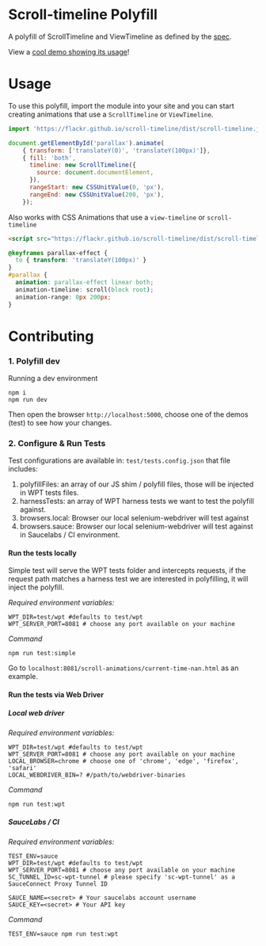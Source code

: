 # Scroll-timeline Polyfill

A polyfill of ScrollTimeline and ViewTimeline as defined by the [spec](https://drafts.csswg.org/scroll-animations-1/).

View a [cool demo showing its usage](https://flackr.github.io/scroll-timeline/demo/parallax/)!

# Usage

To use this polyfill, import the module into your site and you can start creating animations that use a `ScrollTimeline` or `ViewTimeline`.

```js
import 'https://flackr.github.io/scroll-timeline/dist/scroll-timeline.js';

document.getElementById('parallax').animate(
    { transform: ['translateY(0)', 'translateY(100px)']},
    { fill: 'both',
      timeline: new ScrollTimeline({
        source: document.documentElement,
      }),
      rangeStart: new CSSUnitValue(0, 'px'),
      rangeEnd: new CSSUnitValue(200, 'px'),
    });
```

Also works with CSS Animations that use a `view-timeline` or `scroll-timeline`

```html
<script src="https://flackr.github.io/scroll-timeline/dist/scroll-timeline.js"></script>
```

```css
@keyframes parallax-effect {
  to { transform: 'translateY(100px)' }
}
#parallax {
  animation: parallax-effect linear both;
  animation-timeline: scroll(block root);
  animation-range: 0px 200px;
}
```

# Contributing
 
### 1. Polyfill dev 

Running a dev environment

```shell script
npm i
npm run dev 
```

Then open the browser `http://localhost:5000`, choose one of the demos (test) to see how your changes. 

### 2. Configure & Run Tests

Test configurations are available in: `test/tests.config.json` that file includes:

1. polyfillFiles: an array of our JS shim / polyfill files, those will be injected in WPT tests files.
2. harnessTests: an array of WPT harness tests we want to test the polyfill against.
3. browsers.local: Browser our local selenium-webdriver will test against
4. browsers.sauce: Browser our local selenium-webdriver will test against in Saucelabs / CI environment.   

#### Run the tests locally

Simple test will serve the WPT tests folder and intercepts requests, if the request path matches a harness test we are interested in polyfilling, it will inject the polyfill.

*Required environment variables:*

```dotenv
WPT_DIR=test/wpt #defaults to test/wpt
WPT_SERVER_PORT=8081 # choose any port available on your machine
```

*Command*

```shell script
npm run test:simple
```

Go to `localhost:8081/scroll-animations/current-time-nan.html` as an example.

#### Run the tests via Web Driver

##### Local web driver

*Required environment variables:*

```dotenv
WPT_DIR=test/wpt #defaults to test/wpt
WPT_SERVER_PORT=8081 # choose any port available on your machine
LOCAL_BROWSER=chrome # choose one of 'chrome', 'edge', 'firefox', 'safari'
LOCAL_WEBDRIVER_BIN=? #/path/to/webdriver-binaries
```

*Command*

```shell script
npm run test:wpt
```

##### SauceLabs / CI

*Required environment variables:*

```dotenv
TEST_ENV=sauce
WPT_DIR=test/wpt #defaults to test/wpt
WPT_SERVER_PORT=8081 # choose any port available on your machine
SC_TUNNEL_ID=sc-wpt-tunnel # please specify 'sc-wpt-tunnel' as a SauceConnect Proxy Tunnel ID

SAUCE_NAME=<secret> # Your saucelabs account username
SAUCE_KEY=<secret> # Your API key
```

*Command*

```shell script
TEST_ENV=sauce npm run test:wpt
```

